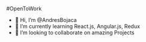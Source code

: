 #OpenToWork

- 👋 Hi, I’m @AndresBojaca
- 🌱 I’m currently learning React.js, Angular.js, Redux
- 💞️ I’m looking to collaborate on amazing Projects

<!---
AndresBojaca/AndresBojaca is a ✨ special ✨ repository because its `README.md` (this file) appears on your GitHub profile.
You can click the Preview link to take a look at your changes.
--->
